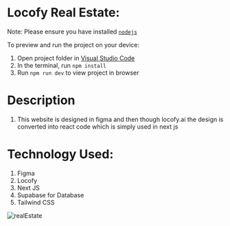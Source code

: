 
  # Locofy Real Estate:

  Note: Please ensure you have installed <code><a href="https://nodejs.org/en/download/">nodejs</a></code>

  To preview and run the project on your device:
  1) Open project folder in <a href="https://code.visualstudio.com/download">Visual Studio Code</a>
  2) In the terminal, run `npm install`
  3) Run `npm run dev` to view project in browser

 # Description 
  1) This website is designed in figma and then though locofy.ai the design is converted into react code which is simply       used in next js 

  # Technology Used:
  1) Figma
  2) Locofy
  3) Next JS
  4) Supabase for Database
  5) Tailwind CSS


   ![realEstate](https://github.com/jawadhassan100/RealEstate_Locofy/assets/123384066/b0da9783-f19b-4745-85bd-a3c7733d7b45)
